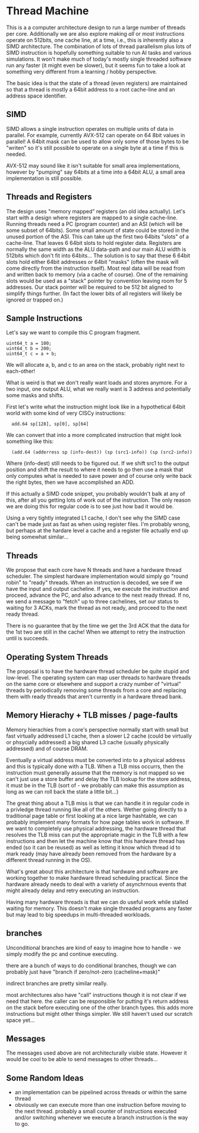 # Thread Machine

This is a a computer architecture design to run a large number of
threads per core. Additionally we are also explore making *all* or
*most* instructions operate on 512bits, one cache line, at a time,
i.e., this is inherently also a SIMD architecture. The combination of
lots of thread parallelism plus lots of SIMD instruction is hopefully
something suitable to run AI tasks and various simulations. It won't
make much of today's mostly single threaded software run any faster
(it might even be slower), but it seems fun to take a look at
something very different from a learning / hobby perspective.

The basic idea is that the state of a thread (even registers) are
maintained so that a thread is mostly a 64bit address to a root
cache-line and an address space identifier.

## SIMD

SIMD allows a single instruction operates on multiple units of data in
parallel. For example, currently AVX-512 can operate on 64 8bit values
in parallel! A 64bit mask can be used to allow only some of those
bytes to be "writen" so it's still possible to operate on a single
byte at a time if this is needed.

AVX-512 may sound like it isn't suitable for small area
implementations, however by "pumping" say 64bits at a time into a
64bit ALU, a small area implementation is still possible.

## Threads and Registers

The design uses "memory mapped" registers (an old idea
actually). Let's start with a design where registers are mapped to a
single cache-line. Running threads need a PC (program counter) and an
ASI (which will be some subset of 64bits). Some small amount of state
could be stored in the unused portion of the ASI. This can take up the
first two 64bits "slots" of a cache-line. That leaves 6 64bit slots to
hold register data. Registers are normally the same width as the ALU
data-path and our main ALU width is 512bits which don't fit into
64bits... The solution is to say that these 6 64bit slots hold either
64bit addresses or 64bit "masks" (often the mask will come directly
from the instruction itself). Most real data will be read from and
written back to memory (via a cache of course). One of the remaining
slots would be used as a "stack" pointer by convention leaving room
for 5 addresses. Our stack pointer will be required to be 512 bit
aligned to simplify things further. (In fact the lower bits of all
registers will likely be ignored or trapped on.)

## Sample Instructions

Let's say we want to compile this C program fragment.

```
uint64_t a = 100;
uint64_t b = 200;
uint64_t c = a + b;
```

We will allocate a, b, and c to an area on the stack, probably right
next to each-other!

What is weird is that we don't really want loads and stores
anymore. For a two input, one output ALU, what we really want is 3
address and potentially some masks and shifts.

First let's write what the instruction might look like in a
hypothetical 64bit world with some kind of very CISCy instructions:

```
  add.64 sp[128], sp[0], sp[64] 
```

We can convert that into a more complicated instruction that might
look something like this:

```
  (add.64 (adderress sp (info-dest)) (sp (src1-info)) (sp (src2-info)) 
```

Where (info-dest) still needs to be figured out. If we shift src1 to
the output position and shift the result to where it needs to go then
use a mask that only computes what is needed to save power and of
course only write back the right bytes, then we have accomplished an
ADD.

If this actually a SIMD code snippet, you probably wouldn't balk at
any of this, after all you getting lots of work out of the
instruction. The only reason we are doing this for regular code is to
see just how bad it would be.

Using a very tightly integrated L1 cache, I don't see why the SIMD
case can't be made just as fast as when using register files. I'm
probably wrong, but perhaps at the hardare level a cache and a
register file actually end up being somewhat similar...

## Threads

We propose that each core have N threads and have a hardware thread
scheduler. The simplest hardware implementation would simply go "round
robin" to "ready" threads. When an instruction is decoded, we see if
we have the input and output cacheline. If yes, we execute the
instruction and proceed, advance the PC, and also advance to the next
ready thread. If no, we send a message to "fetch" up to three
cachelines, set our status to waiting for 3 ACKs, mark the thread as
not ready, and proceed to the next ready thread.

There is no guarantee that by the time we get the 3rd ACK that the
data for the 1st two are still in the cache! When we attempt to retry
the instruction until is succeeds.

## Operating System Threads

The proposal is to have the hardware thread scheduler be quite stupid
and low-level. The operating system can map user threads to hardware
threads on the same core or elsewhere and support a crazy number of
"virtual" threads by periodically removing some threads from a core
and replacing them with ready threads that aren't currently in a
hardware thread bank.

## Memory Hierachy + TLB misses / page-faults

Memory hierachies from a core's perspective normally start with small
but fast virtually addressed L1 cache, then a slower L2 cache (could
be virtually or phsycially addressed) a big shared L3 cache (usually
physically addressed) and of course DRAM.

Eventually a virtual address must be converted into to a physical
address and this is typically done with a TLB. When a TLB miss
occurrs, then the instruction must generally assume that the memory is
not mapped so we can't just use a store buffer and delay the TLB
lookup for the store address, it must be in the TLB (sort of - we
probably can make this assumption as long as we can roll back the
state a little bit...)

The great thing about a TLB miss is that we can handle it in regular
code in a privledge thread running like all of the others. Wether
going directly to a traditional page table or first looking at a nice
large hashtable, we can probably implement many formats for how page
tables work in software. If we want to completely use physical
addressing, the hardware thread that resolves the TLB miss can put the
appropriate magic in the TLB with a few instructions and then let the
machine know that this hardware thread has ended (so it can be reused)
as well as letting it know which thread id to mark ready (may have
already been removed from the hardware by a different thread running
in the OS).

What's great about this architecture is that hardware and software are
working together to make hardware thread scheduling practical. Since
the hardware already needs to deal with a variety of asynchrnous
events that might already delay and retry executing an instruction.

Having many hardware threads is that we can do useful work while
stalled waiting for memory. This doesn't make single threaded programs
any faster but may lead to big speedups in multi-threaded workloads.

## branches

Unconditional branches are kind of easy to imagine how to handle - we
simply modify the pc and continue executing.

there are a bunch of ways to do conditional branches, though we can
probably just have "branch if zero/not-zero (cacheline+mask)"

indirect branches are pretty similar really.

most architectures also have "call" instructions though it is not
clear if we need that here. the caller can be responsible for putting
it's return address on the stack before executing one of the other
branch types. this adds more instructions but might other things
simpler. We still haven't used our scratch space yet...

## Messages

The messages used above are not architecturally visible state. However
it would be cool to be able to send messages to other threads...

## Some Random Ideas

* an implementation can be pipelined across threads or within the same
  thread
* obviously we can execute more than one instruction before moving to
  the next thread. probably a small counter of instructions executed
  and/or switching whenever we execute a branch instruction is the way
  to go.


